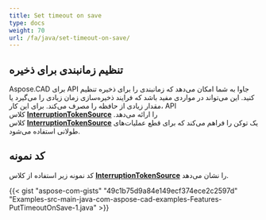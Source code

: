 ```yaml
---
title: Set timeout on save
type: docs
weight: 70
url: /fa/java/set-timeout-on-save/
---
```


## **تنظیم زمانبندی برای ذخیره**

Aspose.CAD برای API جاوا به شما امکان می‌دهد که زمانبندی را برای ذخیره تنظیم کنید. این می‌تواند در مواردی مفید باشد که فرایند ذخیره‌سازی زمان زیادی را می‌گیرد یا مقدار زیادی از حافظه را مصرف می‌کند. برای این کار، API کلاس [**InterruptionTokenSource**](https://reference.aspose.com/cad/java/com.aspose.cad/InterruptionTokenSource) را ارائه می‌دهد. کلاس [**InterruptionTokenSource**](https://reference.aspose.com/cad/java/com.aspose.cad/InterruptionTokenSource) یک توکن را فراهم می‌کند که برای قطع عملیات‌های طولانی استفاده می‌شود.

## کد نمونه

کد نمونه زیر استفاده از کلاس [**InterruptionTokenSource**](https://reference.aspose.com/cad/java/com.aspose.cad/InterruptionTokenSource) را نشان می‌دهد.

{{< gist "aspose-com-gists" "49c1b75d9a84e149ecf374ece2c2597d" "Examples-src-main-java-com-aspose-cad-examples-Features-PutTimeoutOnSave-1.java" >}}

